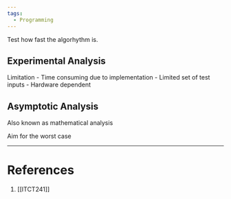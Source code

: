 ```yaml
---
tags:
  - Programming
---
```


Test how fast the algorhythm is.

## Experimental Analysis
Limitation
	- Time consuming due to implementation
	- Limited set of test inputs
	- Hardware dependent

## Asymptotic Analysis
Also known as mathematical analysis

Aim for the worst case

---
# References
1. [[ITCT241]]